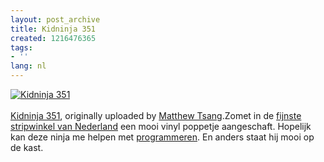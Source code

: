 ```yaml
---
layout: post_archive
title: Kidninja 351
created: 1216476365
tags:
- ''
lang: nl
---
```

[![Kidninja 351](http://farm3.static.flickr.com/2412/2317032615_b477616316.jpg)](http://www.flickr.com/photos/matthew_tsang/2317032615/ "flickr photo")<br /><br />
[Kidninja 351](http://www.flickr.com/photos/matthew_tsang/2317032615/), originally uploaded by [Matthew Tsang](http://www.flickr.com/people/matthew_tsang/).Zomet in de [fijnste stripwinkel van Nederland](http://www.senorhernandez.com/) een mooi vinyl poppetje aangeschaft. Hopelijk kan deze ninja me helpen met [programmeren](http://www.thinkgeek.com/tshirts/itdepartment/5e89/). En anders staat hij mooi op de kast.
<!--break-->
